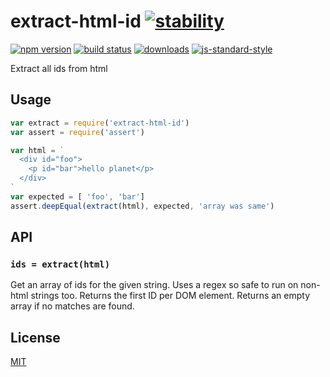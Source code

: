 # extract-html-id [![stability][0]][1]
[![npm version][2]][3] [![build status][4]][5]
[![downloads][8]][9] [![js-standard-style][10]][11]

Extract all ids from html

## Usage
```js
var extract = require('extract-html-id')
var assert = require('assert')

var html = `
  <div id="foo">
    <p id="bar">hello planet</p>
  </div>
`
var expected = [ 'foo', 'bar']
assert.deepEqual(extract(html), expected, 'array was same')
```

## API
### `ids = extract(html)`
Get an array of ids for the given string. Uses a regex so safe to run on
non-html strings too. Returns the first ID per DOM element. Returns an empty array if no matches are found.

## License
[MIT](https://tldrlegal.com/license/mit-license)

[0]: https://img.shields.io/badge/stability-experimental-orange.svg?style=flat-square
[1]: https://nodejs.org/api/documentation.html#documentation_stability_index
[2]: https://img.shields.io/npm/v/extract-html-id.svg?style=flat-square
[3]: https://npmjs.org/package/extract-html-id
[4]: https://img.shields.io/travis/s3ththompson/extract-html-id/master.svg?style=flat-square
[5]: https://travis-ci.org/s3ththompson/extract-html-id
[6]: https://img.shields.io/codecov/c/github/s3ththompson/extract-html-id/master.svg?style=flat-square
[7]: https://codecov.io/github/s3ththompson/extract-html-id
[8]: http://img.shields.io/npm/dm/extract-html-id.svg?style=flat-square
[9]: https://npmjs.org/package/extract-html-id
[10]: https://img.shields.io/badge/code%20style-standard-brightgreen.svg?style=flat-square
[11]: https://github.com/feross/standard
